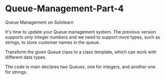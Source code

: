 # Queue-Management-Part-4
Queue Management on Sololearn

It's time to update your Queue management system. The previous version supports only integer numbers and we need to support more types, such as strings, to store customer names in the queue.

Transform the given Queue class to a class template, which can work with different data types.

The code in main declares two Queues, one for integers, and another one for strings.
